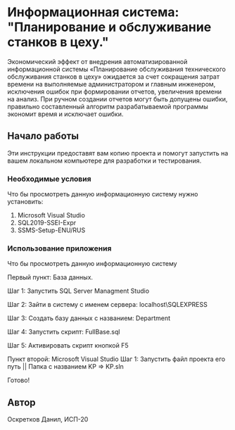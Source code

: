 # Информационная система: "Планирование и обслуживание станков в цеху."
Экономический эффект от внедрения автоматизированной информационной системы «Планирование обслуживания технического обслуживания станков в цеху» ожидается за счет сокращения затрат времени на выполняемые администратором и главным инженером, исключения ошибок при формировании отчетов, увеличения времени на анализ. При ручном создании отчетов могут быть допущены ошибки, правильно составленный алгоритм разрабатываемой программы экономит время и исключает ошибки.

## Начало работы

Эти инструкции предоставят вам копию проекта и помогут запустить на вашем локальном компьютере для разработки и тестирования.

### Необходимые условия

Что бы просмотреть данную информационную систему нужно установить:

1. Microsoft Visual Studio
2. SQL2019-SSEI-Expr
3. SSMS-Setup-ENU/RUS

### Использование приложения

Что бы просмотреть данную информационную систему

Первый пункт: База данных.

Шаг 1: Запустить SQL Server Managment Studio

Шаг 2: Зайти в систему с именем сервера: localhost\SQLEXPRESS

Шаг 3: Создать базу данных с названием: Department

Шаг 4: Запустить скрипт: FullBase.sql

Шаг 5: Активировать скрипт кнопкой F5

Пункт второй: Microsoft Visual Studio
Шаг 1: Запустить файл проекта его путь || Папка с названием KP => KP.sln


Готово!


## Автор
Оскретков Данил, ИСП-20
